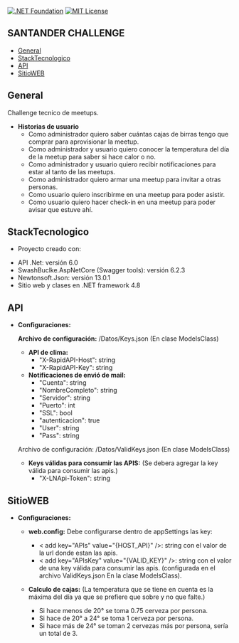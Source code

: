[![.NET Foundation](https://img.shields.io/badge/.NET%20Foundation-blueviolet.svg)](https://www.dotnetfoundation.org/)
[![MIT License](https://img.shields.io/github/license/dotnet/aspnetcore?color=%230b0&style=flat-square)](https://github.com/dotnet/aspnetcore/blob/main/LICENSE.txt)
## SANTANDER CHALLENGE
* [General](#general)
* [StackTecnologico](#stacktecnologico)
* [API](#api)
* [SitioWEB](#sitioweb)

## General
 Challenge tecnico de meetups.

 * **Historias de usuario**
   -  Como administrador quiero saber cuántas cajas de birras tengo que comprar para aprovisionar la meetup.
   -  Como administrador y usuario quiero conocer la temperatura del día de la meetup para saber si hace calor o no.
   -  Como administrador y usuario quiero recibir notificaciones para estar al tanto de las meetups.
   -  Como administrador quiero armar una meetup para invitar a otras personas.
   -  Como usuario quiero inscribirme en una meetup para poder asistir.
   -  Como usuario quiero hacer check-in en una meetup para poder avisar que estuve ahí.

## StackTecnologico
- Proyecto creado con:
 * API .Net: versión 6.0
 * SwashBuclke.AspNetCore (Swagger tools): versión 6.2.3
 * Newtonsoft.Json: versión 13.0.1
 * Sitio web y clases en .NET framework 4.8


## API

* **Configuraciones:**

   **Archivo de configuración:**  /Datos/Keys.json (En clase ModelsClass)
   
  * **API de clima:**
     + "X-RapidAPI-Host": string
     + "X-RapidAPI-Key": string
  * **Notificaciones de envió de mail:**
     + "Cuenta": string
     + "NombreCompleto": string
     + "Servidor": string
     + "Puerto": int
     + "SSL": bool
     + "autenticacion": true
     +  "User": string
     +  "Pass": string

   Archivo de configuración: /Datos/ValidKeys.json (En clase ModelsClass)
   
   * **Keys válidas para consumir las APIS:** (Se debera agregar la key válida para consumir las apis.) 
     + "X-LNApi-Token": string

## SitioWEB

* **Configuraciones:**
 
  * **web.config:** Debe configurarse dentro de appSettings las key:
     + < add key="APIs" value="{HOST_API}" />: string con el valor de la url donde estan las apis.
     + < add key="APIsKey" value="{VALID_KEY}" />: string con el valor de una key válida para consumir las apis. (configurada en el archivo ValidKeys.json En la clase ModelsClass).
 
  * **Calculo de cajas:** (La temperatura que se tiene en cuenta es la máxima del día ya que se prefiere que sobre y no que falte.)    
     + Si hace menos de 20° se toma 0.75 cerveza por persona.
     + Si hace de 20° a 24° se toma 1 cerveza por persona. 
     + Si hace más de 24° se toman 2 cervezas más por persona, sería un total de 3.
    
